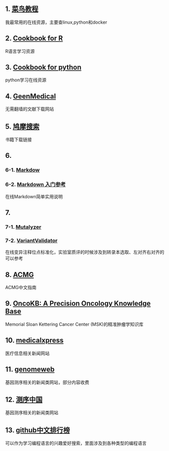 ## 1. [菜鸟教程](https://www.runoob.com) 

我最常用的在线资源，主要查linux,python和docker

## 2. [Cookbook for R](http://www.cookbook-r.com)

R语言学习资源

## 3. [Cookbook for python](http://python3-cookbook.readthedocs.io/zh_CN/latest/index.html)

python学习在线资源

## 4. [GeenMedical](https://www.geenmedical.com)

无需翻墙的文献下载网站

## 5. [鸠摩搜索](https://www.jiumodiary.com)

书籍下载链接

## 6. 

### 6-1. [Markdow](https://commonmark.org/help/)

### 6-2. [Markdown 入门参考](https://github.com/LearnShare/Learning-Markdown)
在线Markdown简单实用说明

## 7. 

### 7-1. [Mutalyzer](https://mutalyzer.nl)

### 7-2. [VariantValidator](https://variantvalidator.org)

在线变异注释位点标准化，实验室质评的时候涉及到转录本选取、左对齐右对齐的可以参考

## 8. [ACMG](http://acmg.cbgc.org.cn/doku.php?id=start)

ACMG中文指南

## 9. [OncoKB: A Precision Oncology Knowledge Base](https://www.oncokb.org/)

Memorial Sloan Kettering Cancer Center (MSK)的精准肿瘤学知识库

## 10. [medicalxpress](https://medicalxpress.com/)

医疗信息相关新闻网站

## 11. [genomeweb](https://www.genomeweb.com/)

基因测序相关的新闻类网站，部分内容收费

## 12. [测序中国](https://www.seqchina.cn/)

基因测序相关的新闻类网站

## 13. [github中文排行榜](https://github.com/kon9chunkit/GitHub-Chinese-Top-Charts)

可以作为学习编程语言的兴趣爱好搜索，里面涉及到各种类型的编程语言